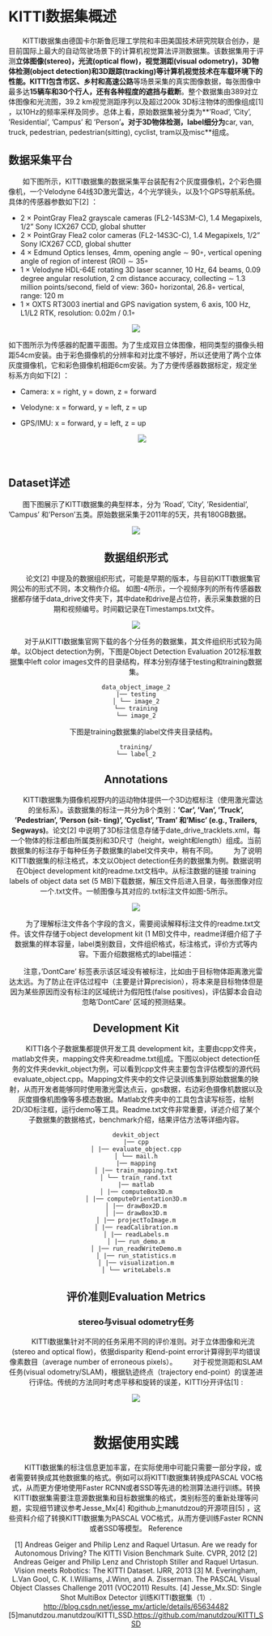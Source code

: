 # KITTI数据集概述

　　KITTI数据集由德国卡尔斯鲁厄理工学院和丰田美国技术研究院联合创办，是目前国际上最大的自动驾驶场景下的计算机视觉算法评测数据集。该数据集用于评测**立体图像(stereo)，光流(optical flow)，视觉测距(visual odometry)，3D物体检测(object detection)和3D跟踪(tracking)**等计算机视觉技术在车载环境下的性能。KITTI包含**市区、乡村和高速公路**等场景采集的真实图像数据，每张图像中最多达**15辆车和30个行人，还有各种程度的遮挡与截断**。整个数据集由389对立体图像和光流图，39.2 km视觉测距序列以及超过200k 3D标注物体的图像组成[1] ，以10Hz的频率采样及同步。总体上看，原始数据集被分类为**’Road’, ’City’, ’Residential’, ’Campus’ 和 ’Person’**。对于3D物体检测，label细分为**car, van, truck, pedestrian, pedestrian(sitting), cyclist, tram以及misc**组成。



## 数据采集平台

　　如下图所示，KITTI数据集的数据采集平台装配有2个灰度摄像机，2个彩色摄像机，一个Velodyne 64线3D激光雷达，4个光学镜头，以及1个GPS导航系统。具体的传感器参数如下[2] ：

- 2 × PointGray Flea2 grayscale cameras (FL2-14S3M-C), 1.4 Megapixels, 1/2” Sony ICX267 CCD, global shutter
- 2 × PointGray Flea2 color cameras (FL2-14S3C-C), 1.4 Megapixels, 1/2” Sony ICX267 CCD, global shutter
- 4 × Edmund Optics lenses, 4mm, opening angle ∼ 90◦, vertical opening angle of region of interest (ROI) ∼ 35◦
- 1 × Velodyne HDL-64E rotating 3D laser scanner, 10 Hz, 64 beams, 0.09 degree angular resolution, 2 cm distance accuracy, collecting ∼ 1.3 million points/second, field of view: 360◦ horizontal, 26.8◦ vertical, range: 120 m
- 1 × OXTS RT3003 inertial and GPS navigation system, 6 axis, 100 Hz, L1/L2 RTK, resolution: 0.02m / 0.1◦

<div align=center><img src="doc_resources/数据采集平台.png"></div>

如下图所示为传感器的配置平面图。为了生成双目立体图像，相同类型的摄像头相距54cm安装。由于彩色摄像机的分辨率和对比度不够好，所以还使用了两个立体灰度摄像机，它和彩色摄像机相距6cm安装。为了方便传感器数据标定，规定坐标系方向如下[2] ：

- Camera: x = right, y = down, z = forward

-  Velodyne: x = forward, y = left, z = up

- GPS/IMU: x = forward, y = left, z = up
  <div align=center><img src="doc_resources/传感器设置.png"></div>

  　　 　　 　

## Dataset详述

　　图下图展示了KITTI数据集的典型样本，分为 ’Road’, ’City’, ’Residential’, ’Campus’ 和’Person’五类。原始数据采集于2011年的5天，共有180GB数据。
<div align=center><img src="doc_resources/数据集样本.png">

## 数据组织形式

　　论文[2] 中提及的数据组织形式，可能是早期的版本，与目前KITTI数据集官网公布的形式不同，本文稍作介绍。
如图-4所示，一个视频序列的所有传感器数据都存储于data_drive文件夹下，其中date和drive是占位符，表示采集数据的日期和视频编号。时间戳记录在Timestamps.txt文件。
 <div align=center><img src="doc_resources/数据组织形式.png"></div>

　　对于从KITTI数据集官网下载的各个分任务的数据集，其文件组织形式较为简单。以Object detection为例，下图是Object Detection Evaluation 2012标准数据集中left color images文件的目录结构，样本分别存储于testing和training数据集。

    data_object_image_2
    |── testing
    │ └── image_2
    └── training
    └── image_2

　　下图是training数据集的label文件夹目录结构。

    training/
    └── label_2

##  Annotations

　　KITTI数据集为摄像机视野内的运动物体提供一个3D边框标注（使用激光雷达的坐标系）。该数据集的标注一共分为8个类别：**’Car’, ’Van’, ’Truck’, ’Pedestrian’, ’Person (sit- ting)’, ’Cyclist’, ’Tram’ 和’Misc’ (e.g., Trailers, Segways)**。论文[2] 中说明了3D标注信息存储于date_drive_tracklets.xml，每一个物体的标注都由所属类别和3D尺寸（height，weight和length）组成。当前数据集的标注存于每种任务子数据集的label文件夹中，稍有不同。
　　为了说明KITTI数据集的标注格式，本文以Object detection任务的数据集为例。数据说明在Object development kit的readme.txt文档中。从标注数据的链接 training labels of object data set (5 MB)下载数据，解压文件后进入目录，每张图像对应一个.txt文件。一帧图像与其对应的.txt标注文件如图-5所示。
     <div align=center><img src="doc_resources/object detection样本与标注.png"></div>

　　为了理解标注文件各个字段的含义，需要阅读解释标注文件的readme.txt文件。该文件存储于object development kit (1 MB)文件中，readme详细介绍了子数据集的样本容量，label类别数目，文件组织格式，标注格式，评价方式等内容。下面介绍数据格式的label描述：
    
　　注意，’DontCare’ 标签表示该区域没有被标注，比如由于目标物体距离激光雷达太远。为了防止在评估过程中（主要是计算precision），将本来是目标物体但是因为某些原因而没有标注的区域统计为假阳性(false positives)，评估脚本会自动忽略’DontCare’ 区域的预测结果。

## Development Kit

　　KITTI各个子数据集都提供开发工具 development kit，主要由cpp文件夹，matlab文件夹，mapping文件夹和readme.txt组成。下图以object detection任务的文件夹devkit_object为例，可以看到cpp文件夹主要包含评估模型的源代码evaluate_object.cpp。Mapping文件夹中的文件记录训练集到原始数据集的映射，从而开发者能够同时使用激光雷达点云，gps数据，右边彩色摄像机数据以及灰度摄像机图像等多模态数据。Matlab文件夹中的工具包含读写标签，绘制2D/3D标注框，运行demo等工具。Readme.txt文件非常重要，详述介绍了某个子数据集的数据格式，benchmark介绍，结果评估方法等详细内容。

    devkit_object
    |── cpp
    │ |── evaluate_object.cpp
    │ └── mail.h
    |── mapping
    │ |── train_mapping.txt
    │ └── train_rand.txt
    |── matlab
    │ |── computeBox3D.m
    │ |── computeOrientation3D.m
    │ |── drawBox2D.m
    │ |── drawBox3D.m
    │ |── projectToImage.m
    │ |── readCalibration.m
    │ |── readLabels.m
    │ |── run_demo.m
    │ |── run_readWriteDemo.m
    │ |── run_statistics.m
    │ |── visualization.m
    │ └── writeLabels.m

## 评价准则Evaluation Metrics
###  stereo与visual odometry任务

　　KITTI数据集针对不同的任务采用不同的评价准则。对于立体图像和光流(stereo and optical flow)，依据disparity 和end-point error计算得到平均错误像素数目（average number of erroneous pixels）。
　　对于视觉测距和SLAM任务(visual odometry/SLAM)，根据轨迹终点（trajectory end-point）的误差进行评估。传统的方法同时考虑平移和旋转的误差，KITTI分开评估[1] :

 <div align=center><img src="doc_resources/Stereo和optical flow的预测结果与评估.png"></div>    　 　　 　　 　

# 数据使用实践

　　KITTI数据集的标注信息更加丰富，在实际使用中可能只需要一部分字段，或者需要转换成其他数据集的格式。例如可以将KITTI数据集转换成PASCAL VOC格式，从而更方便地使用Faster RCNN或者SSD等先进的检测算法进行训练。转换KITTI数据集需要注意源数据集和目标数据集的格式，类别标签的重新处理等问题，实现细节建议参考Jesse_Mx[4] 和github上manutdzou的开源项目[5] ，这些资料介绍了转换KITTI数据集为PASCAL VOC格式，从而方便训练Faster RCNN或者SSD等模型。
Reference

[1] Andreas Geiger and Philip Lenz and Raquel Urtasun. Are we ready for Autonomous Driving? The KITTI Vision Benchmark Suite. CVPR, 2012
[2] Andreas Geiger and Philip Lenz and Christoph Stiller and Raquel Urtasun. Vision meets Robotics: The KITTI Dataset. IJRR, 2013
[3] M. Everingham, L.Van Gool, C. K. I.Williams, J.Winn, and A. Zisserman. The PASCAL Visual Object Classes Challenge 2011 (VOC2011) Results.
[4] Jesse_Mx.SD: Single Shot MultiBox Detector 训练KITTI数据集（1）.
http://blog.csdn.net/jesse_mx/article/details/65634482
[5]manutdzou.manutdzou/KITTI_SSD.https://github.com/manutdzou/KITTI_SSD
